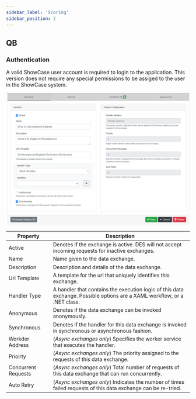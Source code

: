 ```yaml
---
sidebar_label: 'Scoring'
sidebar_position: 2
---
```


## QB

### Authentication

A valid ShowCase user account is required to login to the application. This version does not require any special permissions to be assiged to the user in the ShowCase system.

![De Details](Images/de_details.png)

| Property | Description |
| --- | --- |
| Active | Denotes if the exchange is active. DES will not accept incoming requests for inactive exchanges. |
| Name | Name given to the data exchange. |
| Description | Description and details of the data exchange. |
| Uri Template | A template for the url that uniquely identifies this exchange. |
| Handler Type | A handler that contains the execution logic of this data exchange. Possible options are a XAML workflow, or a .NET class. |
| Anonymous | Denotes if the data exchange can be invoked anonymously. |
| Synchronous | Denotes if the handler for this data exchange is invoked in synchronous or asynchronous fashion. |
| Workder Address | (*Async exchanges only*) Specifies the worker service that executes the handler. |
| Prioirty | (*Async exchanges only*) The priority assigned to the requests of this data exchange. |
| Concurrent Requests | (*Async exchanges only*) Total number of requests of this data exchange that can run concurrently. |
| Auto Retry | (*Async exchanges only*) Indicates the number of times failed requests of this data exchange can be re-tried. |